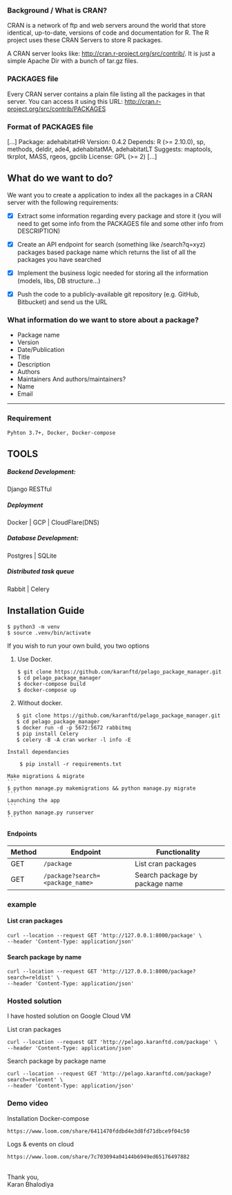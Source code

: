 ### Background / What is CRAN?
CRAN is a network of ftp and web servers around the world that store identical, up-to-date,
versions of code and documentation for R. The R project uses these CRAN Servers to store R
packages.

A CRAN server looks like: http://cran.r-project.org/src/contrib/. It is just a simple Apache Dir with
a bunch of tar.gz files.

### PACKAGES file

Every CRAN server contains a plain file listing all the packages in that server. You can access it
using this URL: http://cran.r-project.org/src/contrib/PACKAGES

### Format of PACKAGES file
[...]
Package: adehabitatHR
Version: 0.4.2
Depends: R (>= 2.10.0), sp, methods, deldir, ade4, adehabitatMA, adehabitatLT
Suggests: maptools, tkrplot, MASS, rgeos, gpclib
License: GPL (>= 2)
[...]

## What do we want to do?

We want you to create a application to index all the packages in a CRAN server with the
following requirements:

- [x] Extract some information regarding every package and store it (you will need to get
some info from the PACKAGES file and some other info from DESCRIPTION)
- [x] Create an API endpoint for search (something like /search?q=xyz) packages based
package name which returns the list of all the packages you have searched
- [x] Implement the business logic needed for storing all the information (models, libs, DB
structure...)
- [x] Push the code to a publicly-available git repository (e.g. GitHub, Bitbucket) and send us the URL


### What information do we want to store about a package?
- Package name
- Version
- Date/Publication
- Title
- Description
- Authors
- Maintainers And authors/maintainers?
- Name
- Email

-----------------

### Requirement
```
Pyhton 3.7+, Docker, Docker-compose
```

## TOOLS

##### Backend Development:
Django RESTful

##### Deployment
Docker | GCP | CloudFlare(DNS)

##### Database Development:
Postgres | SQLite

##### Distributed task queue
Rabbit | Celery


## Installation Guide
```
$ python3 -m venv
$ source .venv/bin/activate
```
If you wish to run your own build, you two options
 1. Use Docker.
    ```
    $ git clone https://github.com/karanftd/pelago_package_manager.git
    $ cd pelago_package_manager
    $ docker-compose build
    $ docker-compose up
    ```
 2. Without docker.
 ```
    $ git clone https://github.com/karanftd/pelago_package_manager.git
    $ cd pelago_package_manager
    $ docker run -d -p 5672:5672 rabbitmq
    $ pip install Celery
    $ celery -B -A cran worker -l info -E
```
    Install dependancies
```    
    $ pip install -r requirements.txt
```
    Make migrations & migrate
    ```
    $ python manage.py makemigrations && python manage.py migrate
    ```
    Launching the app
    ```
    $ python manage.py runserver
    ```


#### Endpoints
Method | Endpoint | Functionality
--- | --- | ---
GET | `/package` | List cran packages
GET | `/package?search=<package_name>` | Search package by package name

### example
#### List cran packages
```
curl --location --request GET 'http://127.0.0.1:8000/package' \
--header 'Content-Type: application/json'
```

#### Search package by name
```
curl --location --request GET 'http://127.0.0.1:8000/package?search=reldist' \
--header 'Content-Type: application/json'
```

### Hosted solution
I have hosted solution on Google Cloud VM

List cran packages
```
curl --location --request GET 'http://pelago.karanftd.com/package' \
--header 'Content-Type: application/json'
```

Search package by package name
```
curl --location --request GET 'http://pelago.karanftd.com/package?search=relevent' \
--header 'Content-Type: application/json'
```

### Demo video

Installation Docker-compose
```
https://www.loom.com/share/6411470fddbd4e3d8fd71dbce9f04c50
```
Logs & events  on cloud
```
https://www.loom.com/share/7c703094a04144b6949ed65176497882
```



<br/>
Thank you,
<br/>
Karan Bhalodiya